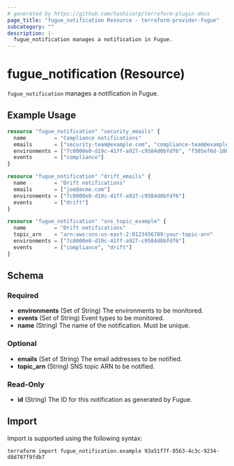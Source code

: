 ```yaml
---
# generated by https://github.com/hashicorp/terraform-plugin-docs
page_title: "fugue_notification Resource - terraform-provider-fugue"
subcategory: ""
description: |-
  fugue_notification manages a notification in Fugue.
---
```


# fugue_notification (Resource)

`fugue_notification` manages a notification in Fugue.

## Example Usage

```terraform
resource "fugue_notification" "security_emails" {
  name         = "Compliance notifications"
  emails       = ["security-team@example.com", "compliance-team@example.com"]
  environments = ["7c0000e0-d19c-41ff-a927-c9584d0bfdf6", "f305ef6d-10b8-44f7-9200-8ccfffb383d8"]
  events       = ["compliance"]
}

resource "fugue_notification" "drift_emails" {
  name         = "Drift notifications"
  emails       = ["joe@acme.com"]
  environments = ["7c0000e0-d19c-41ff-a927-c9584d0bfdf6"]
  events       = ["drift"]
}

resource "fugue_notification" "sns_topic_example" {
  name         = "Drift notifications"
  topic_arn    = "arn:aws:sns:us-east-2:0123456789:your-topic-arn"
  environments = ["7c0000e0-d19c-41ff-a927-c9584d0bfdf6"]
  events       = ["compliance", "drift"]
}
```

<!-- schema generated by tfplugindocs -->
## Schema

### Required

- **environments** (Set of String) The environments to be monitored.
- **events** (Set of String) Event types to be monitored.
- **name** (String) The name of the notification. Must be unique.

### Optional

- **emails** (Set of String) The email addresses to be notified.
- **topic_arn** (String) SNS topic ARN to be notified.

### Read-Only

- **id** (String) The ID for this notification as generated by Fugue.

## Import

Import is supported using the following syntax:

```shell
terraform import fugue_notification.example 93a51f7f-8563-4c3c-9234-d8d787f9fdb7
```
